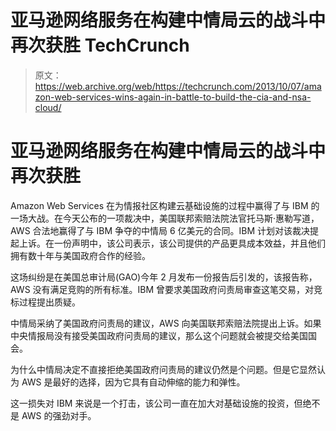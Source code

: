 # 亚马逊网络服务在构建中情局云的战斗中再次获胜 TechCrunch

> 原文：<https://web.archive.org/web/https://techcrunch.com/2013/10/07/amazon-web-services-wins-again-in-battle-to-build-the-cia-and-nsa-cloud/>

# 亚马逊网络服务在构建中情局云的战斗中再次获胜

Amazon Web Services 在为情报社区构建云基础设施的过程中赢得了与 IBM 的一场大战。在今天公布的一项裁决中，美国联邦索赔法院法官托马斯·惠勒写道，AWS 合法地赢得了与 IBM 争夺的中情局 6 亿美元的合同。IBM 计划对该裁决提起上诉。在一份声明中，该公司表示，该公司提供的产品更具成本效益，并且他们拥有数十年与美国政府合作的经验。

这场纠纷是在美国总审计局(GAO)今年 2 月发布一份报告后引发的，该报告称，AWS 没有满足竞购的所有标准。IBM 曾要求美国政府问责局审查这笔交易，对竞标过程提出质疑。

中情局采纳了美国政府问责局的建议，AWS 向美国联邦索赔法院提出上诉。如果中央情报局没有接受美国政府问责局的建议，那么这个问题就会被提交给美国国会。

为什么中情局决定不直接拒绝美国政府问责局的建议仍然是个问题。但是它显然认为 AWS 是最好的选择，因为它具有自动伸缩的能力和弹性。

这一损失对 IBM 来说是一个打击，该公司一直在加大对基础设施的投资，但绝不是 AWS 的强劲对手。